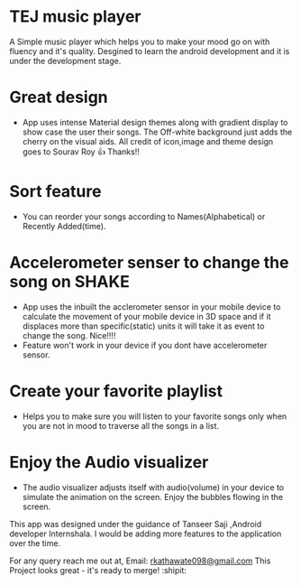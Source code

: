 # TEJ music player
A Simple music player which helps you to make your mood go on with fluency and it's quality. Desgined to learn the android development and it is under the development stage.
 # Great design
 - App uses intense Material design themes along with gradient display to show case the user their songs. The Off-white background just adds the cherry on the visual aids. All credit of icon,image and theme design goes to Sourav Roy :+1:  Thanks!!
 # Sort feature
 - You can reorder your songs according to Names(Alphabetical) or Recently Added(time).
 # Accelerometer senser to change the song on SHAKE
 - App uses the inbuilt the acclerometer sensor in your mobile device to calculate the movement of your mobile device in 3D space and if it displaces more than specific(static) units it will take it as event to change the song. Nice!!!!
 - Feature won't work in your device if you dont have accelerometer sensor.
 # Create your favorite playlist
 - Helps you to make sure you will listen to your favorite songs only when you are not in mood to traverse all the songs in a list.
 # Enjoy the Audio visualizer
 - The audio visualizer adjusts itself with audio(volume) in your device to simulate the animation on the screen. Enjoy the bubbles flowing in the screen.

This app was designed under the guidance of Tanseer Saji ,Android developer Internshala. I would be adding more features to the application over the time.  

For any query reach me out at, Email: rkathawate098@gmail.com
This Project looks great - it's ready to merge! :shipit:
